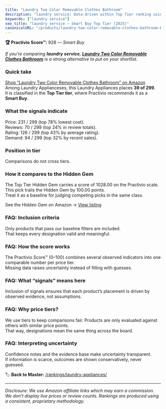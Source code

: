 ```yaml
---
title: "Laundry Two Color Removable Clothes Bathroom"
description: "laundry service: Data-driven within Top Tier ranking using the Practivio Score™. Positioned by quality, value, demand, findability, momentum."
keywords: ["laundry service"]
seo_title: "laundry service — Smart Buy Top Tier (2025)"
canonicalURL: "/products/laundry-two-color-removable-clothes-bathroom-B0B8RMPXGT/"
---
```


**🏆 Practivio Score™:** 928 — _Smart Buy_


*If you're comparing **laundry service**, **[Laundry Two Color Removable Clothes Bathroom](https://www.amazon.com/dp/B0B8RMPXGT?tag=practivio-20)** is a strong alternative to put on your shortlist.*
### Quick take
[Shop “Laundry Two Color Removable Clothes Bathroom” on Amazon](https://www.amazon.com/dp/B0B8RMPXGT?tag=practivio-20)
Among Laundry Applianceses, this Laundry Appliances places **39 of 299**.  
It is classified in the **Top Tier tier**, where Practivio recommends it as a **Smart Buy**.

### What the signals indicate
Price: 231 / 299 (top 78% lowest cost).  
Reviews: 70 / 299 (top 24% in review totals).  
Rating: 126 / 299 (top 43% by average rating).  
Demand: 94 / 299 (top 32% by recent sales).

### Position in tier
Comparisons do not cross tiers.

### How it compares to the Hidden Gem
The Top Tier Hidden Gem carries a score of 1028.00 on the Practivio scale.  
This pick trails the Hidden Gem by 100.00 points.  
Treat it as a baseline for judging competing picks in the same class.  

See the Hidden Gem on Amazon → [View listing](https://www.amazon.com/dp/B09YLKMHLH?tag=practivio-20)

### FAQ: Inclusion criteria
Only products that pass our baseline filters are included.  
That keeps every designation valid and meaningful.

### FAQ: How the score works
The Practivio Score™ (0–100) combines several observed indicators into one comparable number per price tier.  
Missing data raises uncertainty instead of filling with guesses.

### FAQ: What “signals” means here
Inclusion of signals ensures that each product’s placement is driven by observed evidence, not assumptions.

### FAQ: Why price tiers?
We use tiers to keep comparisons fair. Products are only evaluated against others with similar price points.  
That way, designations mean the same thing across the board.

### FAQ: Interpreting uncertainty
Confidence notes and the evidence base make uncertainty transparent.  
If information is scarce, outcomes are shown conservatively, never guessed.


🏷️ **Back to Master:** [/rankings/laundry-appliances/](/rankings/laundry-appliances/)

---
_Disclosure: We use Amazon affiliate links which may earn a commission. We don’t display live prices or review counts. Rankings are produced using a consistent, proprietary methodology._
